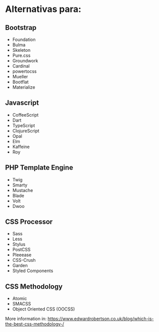 # Alternativas para:


## Bootstrap
- Foundation
- Bulma
- Skeleton
- Pure.css
- Groundwork
- Cardinal
- powertocss
- Mueller
- Bootflat
- Materialize

## Javascript
- CoffeeScript
- Dart
- TypeScript
- ClojureScript
- Opal
- Elm
- Kaffeine
- Roy


## PHP Template Engine
- Twig
- Smarty
- Mustache
- Blade
- Volt
- Dwoo


## CSS Processor
- Sass
- Less
- Stylus
- PostCSS
- Pleeease
- CSS-Crush
- Garden
- Styled Components


## CSS Methodology
- Atomic
- SMACSS
- Object Oriented CSS (OOCSS)

More information in: https://www.edwardrobertson.co.uk/blog/which-is-the-best-css-methodology-/
